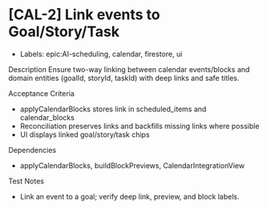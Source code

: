 # [CAL-2] Link events to Goal/Story/Task

- Labels: epic:AI-scheduling, calendar, firestore, ui

Description
Ensure two-way linking between calendar events/blocks and domain entities (goalId, storyId, taskId) with deep links and safe titles.

Acceptance Criteria
- applyCalendarBlocks stores link in scheduled_items and calendar_blocks
- Reconciliation preserves links and backfills missing links where possible
- UI displays linked goal/story/task chips

Dependencies
- applyCalendarBlocks, buildBlockPreviews, CalendarIntegrationView

Test Notes
- Link an event to a goal; verify deep link, preview, and block labels.
